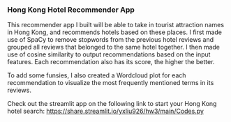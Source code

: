 ### Hong Kong Hotel Recommender App
This recommender app I built will be able to take in tourist attraction names in Hong Kong, and recommends hotels based on these places. I first made use of SpaCy to remove stopwords from the previous hotel reviews and grouped all reviews that belonged to the same hotel together. I then made use of cosine similarity to output recommendations based on the input features. Each recommendation also has its score, the higher the better. 

To add some funsies, I also created a Wordcloud plot for each recommendation to visualize the most frequently mentioned terms in its reviews.

Check out the streamlit app on the following link to start your Hong Kong hotel search: https://share.streamlit.io/yxliu926/hw3/main/Codes.py
